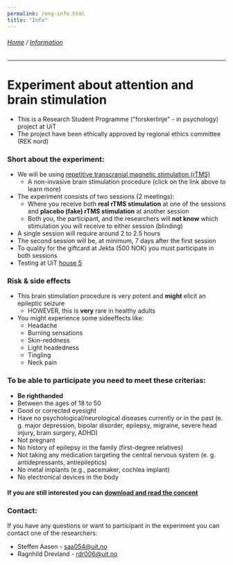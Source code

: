 ```yaml
---
permalink: /eng-info.html
title: "Info"
---
```

###### [Home](https://uitpsypro.github.io/1/) / [Information](https://uitpsypro.github.io/1/eng-info)
---

# Experiment about attention and brain stimulation
* This is a Research Student Programme ("forskerlinje" - in psychology) project at UiT
* The project have been ethically approved by regional ethics committee (REK nord)


### Short about the experiment: 
* We will be using [repetitive transcranial magnetic stimulation (rTMS)](https://uitpsypro.github.io/1/eng-info/eng-rtms)
  * A non-invasive brain stimulation procedure (click on the link above to learn more)
* The experiment consists of two sessions (2 meetings):
  * Where you receive both **real rTMS stimulation** at one of the sessions and **placebo (fake) rTMS stimulation** at another session
  * Both you, the participant, and the researchers will **not know** which stimulation you will receive to either session (blinding)
* A single session will require around 2 to 2.5 hours
* The second session will be, at minimum, 7 days after the first session
* To quality for the giftcard at Jekta (500 NOK) you must participate in both sessions
* Testing at UiT [house 5](https://use.mazemap.com/#v=1&zlevel=3&center=18.972235,69.682144&zoom=16.7&campusid=5&sharepoitype=poi&sharepoi=1000459387)


### Risk & side effects
* This brain stimulation procedure is very potent and **might** elicit an epileptic seizure
  * HOWEVER, this is **very** rare in healthy adults
* You might experience some sideeffects like:
  * Headache
  * Burning sensations 
  * Skin-reddness 
  * Light headedness
  * Tingling
  * Neck pain


### To be able to participate you need to meet these criterias: 
* **Be righthanded**
* Between the ages of 18 to 50
* Good or corrected eyesight
* Have no psychological/neurological diseases currently or in the past (e. g. major depression, bipolar disorder, epilepsy, migraine, severe head injury, brain surgery, ADHD)
* Not pregnant
* No history of epilepsy in the family (first-degree relatives)
* Not taking any medication targeting the central nervous system (e. g. antidepressants, antiepileptics)
* No metal implants (e.g., pacemaker, cochlea implant)
* No electronical devices in the body



#### If you are still interested you can [download and read the concent](https://github.com/uitpsypro/1/raw/main/documents/00-InfoSheet_english.pdf)


### Contact:
If you have any questions or want to participant in the experiment you can contact one of the researchers:

* Steffen Aasen - [saa054@uit.no](mailto:saa054@uit.no) 
* Ragnhild Drevland - [rdr006@uit.no](mailto:rdr006@uit.no)





